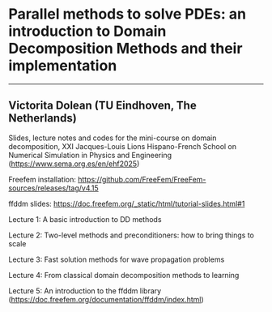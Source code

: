 # Parallel methods to solve PDEs: an introduction to Domain Decomposition Methods and their implementation 

----
Victorita Dolean (TU Eindhoven, The Netherlands)
----

Slides, lecture notes and codes for the mini-course on domain decomposition, 
XXI Jacques-Louis Lions Hispano-French School on Numerical Simulation in Physics and Engineering (https://www.sema.org.es/en/ehf2025)

Freefem installation: https://github.com/FreeFem/FreeFem-sources/releases/tag/v4.15

ffddm slides: https://doc.freefem.org/_static/html/tutorial-slides.html#1

Lecture 1: A basic introduction to DD methods 

Lecture 2: Two-level methods and preconditioners: how to bring things to scale 

Lecture 3: Fast solution methods for wave propagation problems

Lecture 4: From classical domain decomposition methods to learning

Lecture 5: An introduction to the ffddm library (https://doc.freefem.org/documentation/ffddm/index.html)
